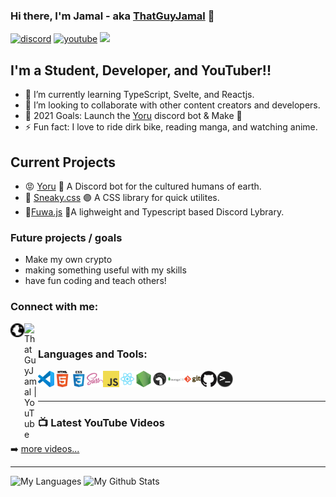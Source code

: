 ### Hi there, I'm Jamal - aka [ThatGuyJamal][website] 👋

[![discord](https://img.shields.io/discord/771507203647209482?style=for-the-badge)](https://discord.com/invite/NbqBQbaejS)
[![youtube](https://img.shields.io/youtube/channel/views/UCVOQobByo_2WISQf2037eXQ?style=for-the-badge)](https://www.youtube.com/channel/UCVOQobByo_2WISQf2037eXQ)
<img src="https://tokei.rs/b1/github/ThatGuyJamal/thatguyjamal?category=lines"></img>

## I'm a Student, Developer, and YouTuber!!

- 🌱 I’m currently learning TypeScript, Svelte, and Reactjs.
- 👯 I’m looking to collaborate with other content creators and developers.
- 🥅 2021 Goals: Launch the [Yoru](https://github.com/lewd-labs/yoru-mirror) discord bot & Make 💸
- ⚡ Fun fact: I love to ride dirk bike, reading manga, and watching anime.

<!-- ### Spotify Playing 🎧

[<img src="https://now-playing-codeSTACKr.vercel.app/api/spotify-playing" alt=" Spotify Playing" width="350" />](https://open.spotify.com/) -->

## Current Projects

- 😡 [Yoru](https://github.com/lewd-labs) 🔵 A Discord bot for the cultured humans of earth.
- 🌟 [Sneaky.css](https://github.com/ThatGuyJamal/sneaky.css) 🟣 A CSS library for quick utilites.
- 🤖[Fuwa.js](https://github.com/fuwajs) 🥇A lighweight and Typescript based Discord Lybrary. 

### Future projects / goals  
- Make my own crypto
- making something useful with my skills
- have fun coding and teach others!

### Connect with me:

[<img align="left" alt="Website" width="22px" src="https://raw.githubusercontent.com/iconic/open-iconic/master/svg/globe.svg" />][website]
[<img align="left" alt="ThatGuyJamal | YouTube" width="22px" src="https://cdn.jsdelivr.net/npm/simple-icons@v3/icons/youtube.svg" />][youtube]

<!-- [<img align="left" alt="ThatGuyJamal | Twitter" width="22px" src="https://cdn.jsdelivr.net/npm/simple-icons@v3/icons/twitter.svg" />][twitter] -->
<!-- [<img align="left" alt="ThatGuyJamal | LinkedIn" width="22px" src="https://cdn.jsdelivr.net/npm/simple-icons@v3/icons/linkedin.svg" />][linkedin] -->
<!-- [<img align="left" alt="ThatGuyJamal | Instagram" width="22px" src="https://cdn.jsdelivr.net/npm/simple-icons@v3/icons/instagram.svg" />][instagram] -->

<!-- CSS for images -->
<br />

### Languages and Tools:

[<img align="left" alt="Visual Studio Code" width="26px" src="https://raw.githubusercontent.com/github/explore/80688e429a7d4ef2fca1e82350fe8e3517d3494d/topics/visual-studio-code/visual-studio-code.png" />][webdevplaylist]
[<img align="left" alt="HTML5" width="26px" src="https://raw.githubusercontent.com/github/explore/80688e429a7d4ef2fca1e82350fe8e3517d3494d/topics/html/html.png" />][webdevplaylist]
[<img align="left" alt="CSS3" width="26px" src="https://raw.githubusercontent.com/github/explore/80688e429a7d4ef2fca1e82350fe8e3517d3494d/topics/css/css.png" />][cssplaylist]

[<img align="left" alt="Sass" width="26px" src="https://raw.githubusercontent.com/github/explore/80688e429a7d4ef2fca1e82350fe8e3517d3494d/topics/sass/sass.png" />][cssplaylist]

[<img align="left" alt="JavaScript" width="26px" src="https://raw.githubusercontent.com/github/explore/80688e429a7d4ef2fca1e82350fe8e3517d3494d/topics/javascript/javascript.png" />][jsplaylist]
[<img align="left" alt="React" width="26px" src="https://raw.githubusercontent.com/github/explore/80688e429a7d4ef2fca1e82350fe8e3517d3494d/topics/react/react.png" />][reactplaylist]

<!-- [<img align="left" alt="Gatsby" width="26px" src="https://raw.githubusercontent.com/github/explore/e94815998e4e0713912fed477a1f346ec04c3da2/topics/gatsby/gatsby.png" />][webdevplaylist] -->
<!-- [<img align="left" alt="GraphQL" width="26px" src="https://raw.githubusercontent.com/github/explore/80688e429a7d4ef2fca1e82350fe8e3517d3494d/topics/graphql/graphql.png" />][webdevplaylist] -->

[<img align="left" alt="Node.js" width="26px" src="https://raw.githubusercontent.com/github/explore/80688e429a7d4ef2fca1e82350fe8e3517d3494d/topics/nodejs/nodejs.png" />][webdevplaylist]

[<img align="left" alt="Deno" width="26px" src="https://raw.githubusercontent.com/github/explore/361e2821e2dea67711cde99c9c40ed357061cf27/topics/deno/deno.png" />][webdevplaylist]
<!-- [<img align="left" alt="SQL" width="26px" src="https://raw.githubusercontent.com/github/explore/80688e429a7d4ef2fca1e82350fe8e3517d3494d/topics/sql/sql.png" />][webdevplaylist] -->
<!-- [<img align="left" alt="MySQL" width="26px" src="https://raw.githubusercontent.com/github/explore/80688e429a7d4ef2fca1e82350fe8e3517d3494d/topics/mysql/mysql.png" />][webdevplaylist] -->

[<img align="left" alt="MongoDB" width="26px" src="https://raw.githubusercontent.com/github/explore/80688e429a7d4ef2fca1e82350fe8e3517d3494d/topics/mongodb/mongodb.png" />][webdevplaylist]
[<img align="left" alt="Git" width="26px" src="https://raw.githubusercontent.com/github/explore/80688e429a7d4ef2fca1e82350fe8e3517d3494d/topics/git/git.png" />][webdevplaylist]
[<img align="left" alt="GitHub" width="26px" src="https://raw.githubusercontent.com/github/explore/78df643247d429f6cc873026c0622819ad797942/topics/github/github.png" />][webdevplaylist]
[<img align="left" alt="Terminal" width="26px" src="https://raw.githubusercontent.com/github/explore/80688e429a7d4ef2fca1e82350fe8e3517d3494d/topics/terminal/terminal.png" />][webdevplaylist]

<br />
<br />

---

### 📺 Latest YouTube Videos

<!-- YOUTUBE:START -->

<!-- YOUTUBE:END -->

➡️ [more videos...](https://www.youtube.com/c/ThatGuyJamal)

---

![My Languages](https://github-readme-stats.vercel.app/api/top-langs/?username=ThatGuyJamal&layout=compact&theme=dark) ![My Github Stats](https://github-readme-stats.vercel.app/api?username=ThatGuyJamal&count_private=true&show_icons=true&theme=dark)

[website]: https://thatguyjamal.vercel.app/
[course]: https://github.com/ThatGuyJamal
[twitter]: https://github.com/ThatGuyJamal
[youtube]: https://www.youtube.com/c/ThatGuyJamal
[instagram]: https://github.com/ThatGuyJamal
[linkedin]: https://github.com/ThatGuyJamal
[webdevplaylist]: https://github.com/ThatGuyJamal
[jsplaylist]: https://github.com/ThatGuyJamal
[cssplaylist]: https://github.com/ThatGuyJamal
[reactplaylist]: https://github.com/ThatGuyJamal
